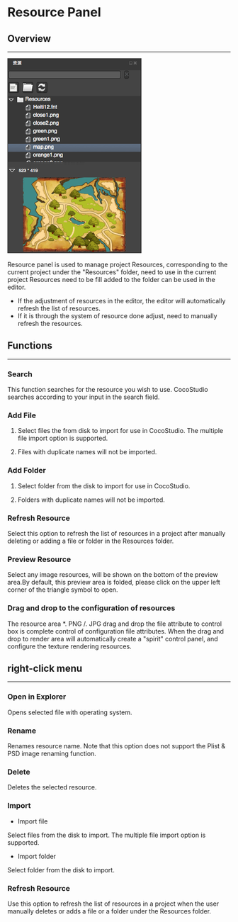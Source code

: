 # Resource Panel

## Overview
------
![](./res/resource_panel.png)

Resource panel is used to manage project Resources, corresponding to the current project under the "Resources" folder, need to use in the current project Resources need to be fill added to the folder can be used in the editor.

- If the adjustment of resources in the editor, the editor will automatically refresh the list of resources.
- If it is through the system of resource done adjust, need to manually refresh the resources.

## Functions
-------
### Search

This function searches for the resource you wish to use. CocoStudio searches according to your input in the search field.

### Add File


1. Select files the from disk to import for use in CocoStudio. The multiple file import option is supported.

2. Files with duplicate names will not be imported.

### Add Folder
   
1. Select folder from the disk to import for use in CocoStudio.

2. Folders with duplicate names will not be imported.

### Refresh Resource

Select this option to refresh the list of resources in a project after manually deleting or adding a file or folder in the Resources folder.

### Preview Resource


Select any image resources, will be shown on the bottom of the preview area.By default, this preview area is folded, please click on the upper left corner of the triangle symbol to open.

### Drag and drop to the configuration of resources

The resource area *. PNG /. JPG drag and drop the file attribute to control box is complete control of configuration file attributes.
When the drag and drop to render area will automatically create a "spirit" control panel, and configure the texture rendering resources.

##  right-click menu 
------
### Open in Explorer
  
Opens selected file with  operating system.

### Rename

Renames resource name. Note that this option does not support the Plist & PSD image renaming function.   

### Delete

Deletes the selected resource.

### Import

- Import file

 Select files from the disk to import. The multiple file import option is supported.

-  Import folder

Select folder from the disk to import.

### Refresh Resource

Use this option to refresh the list of resources in a project when the user manually deletes or adds a file or a folder under the Resources folder.